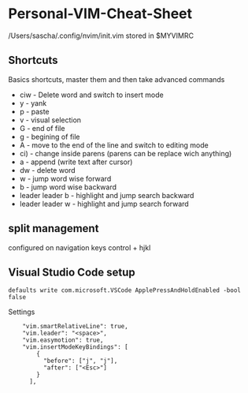 # Personal-VIM-Cheat-Sheet

/Users/sascha/.config/nvim/init.vim stored in $MYVIMRC

## Shortcuts
Basics shortcuts, master them and then take advanced commands 
* ciw - Delete word and switch to insert mode 
* y - yank
* p - paste
* v - visual selection 
* G - end of file
* g - begining of file
* A - move to the end of the line and switch to editing mode
* ci) - change inside parens (parens can be replace wich anything)
* a - append (write text after cursor)
* dw - delete word
* w - jump word wise forward
* b - jump word wise backward
* leader leader b - highlight and jump search backward
* leader leader w - highlight and jump search forward

## split management
configured on navigation keys control + hjkl

## Visual Studio Code setup
```
defaults write com.microsoft.VSCode ApplePressAndHoldEnabled -bool false 
```

Settings
```
    "vim.smartRelativeLine": true,
    "vim.leader": "<space>",
    "vim.easymotion": true,
    "vim.insertModeKeyBindings": [
        {
          "before": ["j", "j"],
          "after": ["<Esc>"]
        }
      ],
```
